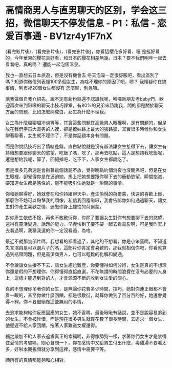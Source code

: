 # 高情商男人与直男聊天的区别，学会这三招，微信聊天不停发信息 - P1：私信 - 恋爱百事通 - BV1zr4y1F7nX

(看完影片後)，(看完影片後)，(看完影片後)，你看這櫻花多好看，嗯 是挺好看的，今年華東的櫻花真好看，和日本的櫻花相差無幾，日本？要不我們明年一起去看看吧，真的嗎？ 還能一起泡個溫泉。

我也一直想去日本旅遊，但是沒有機會去 冬天泡澡一定很舒服吧，看出區別了嗎？知道你微信列表裡100多個女生，為啥不理你的原因了吧，嗯？ 我懷疑你在搞事情，列表裡20個女生都沒有 怎麼聊，別急嘛。

讓我做個自我介紹先，說不定有新粉絲還不認識我呢，哈囉新朋友老baby們，歡迎再次來到啾啾的聊天小技巧課堂，有80%的兄弟來諮詢我，問的都是關於聊天方面的問題，比如怎麼開成白，女生為什麼不理我。

女生為什麼越聊越冷淡等等，其實這些問題在高級男人眼裡啊，是有問題的，但是放在我們宇宙大直男的人裡，卻是撩妹路上最大的狼路狐，其實很多時候你和女生聊著聊著，女生就不理你了，不是你話題本身有問題。

而是你說話技巧出了情緒差錯，直白點說就是沒有辦法讓女生接得下去，讓女生有持續想要跟你聊天的慾望，吃飯了嗎，吃了，那再去吃點，這人是想請我吃飯呢，還是想約我呢，算了，回絕掉吧，吃不下，人家女生都說吃了。

但是很多兄弟還是會揪著這個話題不放，覺得晚點約個消夜也沒關係吧，但是在女生眼裡，卻覺得你是在逼迫她，馬上把她想要跟你聊下去的衝動慾望，瞬間掐滅，要知道女生都是感性的，能不能吸引住她就是一瞬間的事情。

你和她聊得好，她就會在和你持續聊天中，產生愉悅的荷爾蒙，快速的喜歡上你，那麼你不妨可以點擊我的頭像，私信我回覆啾啾，我會告訴你如何通過聊天，讓女生對你產生喜歡之情，迷戀你身上雄性的荷爾蒙。

對你產生依依不捨，再也不敢敷衍你，你除了要讓女生對你有想要聊下去的慾望，還得有靈活變通，話題的能力，早餐快到了要不要一起去看電影啊，可是我昨天才去看過啊，我猜我選的你一定沒看過，為啥。

最近不就那幾部片嗎，我想看的都看過了，其他的不想看，你是小笨蛋嗎，不知道失言演員是可以選片子的嗎，這部片你肯定會喜歡的，那我就相信你吧，你看就算遇到瓶頸問題，但是高潔商男人，也可以輕鬆的化解和變通。

不會說讓女生接不下去，讓女生尷尬難產，你要懂得如何分辨，女生是真的不想理你還是假的不想理你，你得懂得直拾直選，不花無謂的時間浪費在沒有必要的人身上，這樣才能遇到對的人，才會源源不斷的收到女生愛的關心。

真的不想理你吊著你的女生，是無論你花費多少時間，技巧，她對你連正眼都不會看一眼的，甚至你做什麼回饋，都是很敷衍，就算你做到了百分百的好，她還會覺得不夠，你不要繼續做這些無用的事情。

去追求能夠給你反應回應的女生，她不香嗎，最後啾啾有話說，並不是說容易追到的女生，不會被珍惜，而是現在很多男生就算花費了很多時間，去追求一個女生，他遲遲不給人家回饋，拖著人家難道女權還得。

繃之嚴加不給人家去追求真正的幸福嗎，非得像舔狗一樣，求著你們女生才是禁得住愛情的考驗嗎，悶心自問一下，你在感情中又給男生付出什麼，毒雞湯不要看太多，好啦本期視頻就分享到這裡，感情中需要平等。

願所有的真情都能夠和心相對。